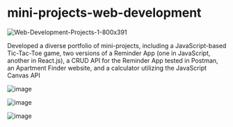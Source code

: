 # mini-projects-web-development
![Web-Development-Projects-1-800x391](https://github.com/VatsalDoshi/mini-projects-web-development/assets/114709734/ea67d95f-ab40-449c-b7f1-5b6d238d911a)


Developed a diverse portfolio of mini-projects, including a JavaScript-based Tic-Tac-Toe game, two versions of a Reminder App (one in JavaScript, another in React.js), a CRUD API for the Reminder App tested in Postman, an Apartment Finder website, and a calculator utilizing the JavaScript Canvas API

![image](https://github.com/VatsalDoshi/mini-projects-web-development/assets/114709734/b04a7216-c618-444a-bc56-4e1553561bce)

![image](https://github.com/VatsalDoshi/mini-projects-web-development/assets/114709734/c83f0057-7486-4efb-ab60-1be9c6ef74ad)

![image](https://github.com/VatsalDoshi/mini-projects-web-development/assets/114709734/cdda4a18-cdba-4905-a68f-587033a5c0bb)



